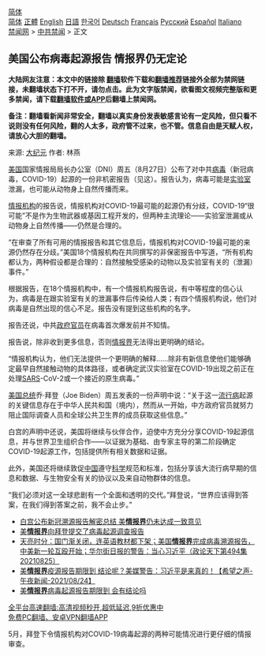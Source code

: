  <!-- 面包屑导航 --> <div class="breadcrumb"><!-- GTranslate: https://gtranslate.io/ -->  <div class="switcher notranslate">  <div class="selected">  <a href="#" onclick="return false;"> 简体</a>  </div>  <div class="option">  <a href="https://www.bannedbook.org" onclick="doGTranslate('zh-CN|zh-CN');jQuery('div.switcher div.selected a').html(jQuery(this).html());return false;" title="简体中文" class="nturl selected"> 简体</a>  <a href="https://www.bannedbook.org/zh-tw/" onclick="doGTranslate('zh-CN|zh-TW');jQuery('div.switcher div.selected a').html(jQuery(this).html());return false;" title="繁體中文" class="nturl"> 正體</a>  <a href="https://www.bannedbook.org/en/" onclick="doGTranslate('zh-CN|en');jQuery('div.switcher div.selected a').html(jQuery(this).html());return false;" title="English" class="nturl"> English</a>  <a href="https://www.bannedbook.org/ja/" onclick="doGTranslate('zh-CN|ja');jQuery('div.switcher div.selected a').html(jQuery(this).html());return false;" title="日本語" class="nturl"> 日語</a>  <a href="https://www.bannedbook.org/ko/" onclick="doGTranslate('zh-CN|ko');jQuery('div.switcher div.selected a').html(jQuery(this).html());return false;" title="한국어" class="nturl"> 한국어</a>  <a href="https://www.bannedbook.org/de/" onclick="doGTranslate('zh-CN|de');jQuery('div.switcher div.selected a').html(jQuery(this).html());return false;" title="Deutsch" class="nturl"> Deutsch</a>  <a href="https://www.bannedbook.org/fr/" onclick="doGTranslate('zh-CN|fr');jQuery('div.switcher div.selected a').html(jQuery(this).html());return false;" title="Français" class="nturl"> Français</a>  <a href="https://www.bannedbook.org/ru/" onclick="doGTranslate('zh-CN|ru');jQuery('div.switcher div.selected a').html(jQuery(this).html());return false;" title="Русский" class="nturl"> Русский</a>  <a href="https://www.bannedbook.org/es/" onclick="doGTranslate('zh-CN|es');jQuery('div.switcher div.selected a').html(jQuery(this).html());return false;" title="Español" class="nturl"> Español</a>  <a href="https://www.bannedbook.org/it/" onclick="doGTranslate('zh-CN|it');jQuery('div.switcher div.selected a').html(jQuery(this).html());return false;" title="Italiano" class="nturl"> Italiano</a>  </div>  </div>      <div class='breadcrumb-sub'><!-- Breadcrumb NavXT 6.3.0 --> <a href="https://www.bannedbook.org/" class="home">禁闻网</a> &gt; <a href="https://www.bannedbook.org/bnews/cbnews/" class="category">中共禁闻</a> &gt; 正文</div></div><h2>美国公布病毒起源报告 情报界仍无定论</h2> <p class="notice"><b>大陆网友注意：本文中的链接除 <a href="https://github.com/bannedbook/fanqiang" >翻墙</a>软件下载和<a href="https://github.com/killgcd/justmysocks/blob/master/README.md">翻墙推荐</a>链接外全部为禁网链接，未翻墙状态下打不开，请勿点击。此为文字版禁闻，欲看图文视频完整版和更多禁闻，请下载<a href="https://github.com/bannedbook/fanqiang">翻墙软件或APP</a>后翻墙上禁闻网。</p><p>备注：翻墙看新闻非常安全，翻墙以真实身份发表敏感言论有一定风险，但只看不说则没有任何风险，翻的人太多，政府管不过来，也不管。信息自由是天赋人权，请放心大胆的翻墙。</b></p>  <div class="entry"> <p>来源:&nbsp;<span class='wp_keywordlink_affiliate'><a href="http://www.epochtimes.com/" title="大纪元" target="_blank">大纪元</a></span>                            作者:&nbsp;林燕                           </p> <p><a href="https://www.bannedbook.org/bnews/tag/%e7%be%8e%e5%9b%bd/" class="st_tag internal_tag" rel="tag" title="标签 美国 下的日志">美国</a>国家情报局局长办公室（DNI）周五（8月27日）公布了对中共<a href="https://www.bannedbook.org/bnews/tag/%e7%97%85%e6%af%92/" class="st_tag internal_tag" rel="tag" title="标签 病毒 下的日志">病毒</a>（新冠病毒，COVID-19）起源的一份非机密报告（见这）。报告认为，病毒可能是<a href="https://www.bannedbook.org/bnews/tag/%E5%AE%9E%E9%AA%8C%E5%AE%A4/" class="st_tag internal_tag" rel="tag" title="标签 实验室 下的日志">实验室</a>泄漏，也可能从动物身上自然传播而来。</p> <p><a href="https://www.bannedbook.org/bnews/tag/%E6%83%85%E6%8A%A5%E6%9C%BA%E6%9E%84/" class="st_tag internal_tag" rel="tag" title="标签 情报机构 下的日志">情报机构</a>的报告说，情报机构对COVID-19最可能的起源仍有分歧，COVID-19“很可能”不是作为生物武器或基因工程开发的，但两种主流理论——实验室泄漏或从动物身上自然传播——仍然是合理的。</p>  <p>“在审查了所有可用的情报报告和其它信息后，情报机构对COVID-19最可能的来源仍然存在分歧。”美国18个情报机构在共同撰写的非保密报告中写道，“所有机构都认为，两种假设都是合理的：自然接触受感染的动物以及实验室有关的（泄漏）事件。”</p> <p>根据报告，在18个情报机构中，有一个情报机构报告说，有中等程度的信心认为，病毒是在跟实验室有关的泄漏事件后传染给人类；有四个情报机构说，他们对病毒是自然出现的信心不足。报告没有提到这些机构的名字。</p> <p>报告还说，中共<a href="https://www.bannedbook.org/bnews/tag/%E6%94%BF%E5%BA%9C%E5%AE%98%E5%91%98/" class="st_tag internal_tag" rel="tag" title="标签 政府官员 下的日志">政府官员</a>在病毒首次爆发前并不知情。</p>  <p>报告说，除非收到更多信息，否则<a href="https://www.bannedbook.org/bnews/tag/%E6%83%85%E6%8A%A5%E7%95%8C/" class="st_tag internal_tag" rel="tag" title="标签 情报界 下的日志">情报界</a>无法得出更明确的结论。</p> <p>“情报机构认为，他们无法提供一个更明确的解释……除非有新信息使他们能够确定最早自然接触动物的具体路径，或者确定武汉实验室在COVID-19出现之前正在处理<a href="https://www.bannedbook.org/bnews/tag/sars/" class="st_tag internal_tag" rel="tag" title="标签 SARS 下的日志">SARS</a>-CoV-2或一个接近的原生病毒。”</p> <p><a href="https://www.bannedbook.org/bnews/tag/%e7%be%8e%e5%9b%bd%e6%80%bb%e7%bb%9f/" class="st_tag internal_tag" rel="tag" title="标签 美国总统 下的日志">美国总统</a>乔‧拜登（Joe Biden）周五发表的一份声明中说：“关于这一<a href="https://www.bannedbook.org/bnews/tag/%E6%B5%81%E8%A1%8C%E7%97%85/" class="st_tag internal_tag" rel="tag" title="标签 流行病 下的日志">流行病</a>起源的关键信息存在于中华人民共和国（境内），然而从一开始，中方政府官员就努力阻止国际调查人员和全球公共卫生界的成员获取这些信息。”</p>  <p>白宫的声明中还说，美国将继续与伙伴合作，迫使中方充分分享COVID-19起源信息，并与世界卫生组织合作——以证据为基础、由专家主导的第二阶段确定COVID-19起源工作，包括提供所有相关数据和证据。</p> <p>此外，美国还将继续敦促<span class='wp_keywordlink_affiliate'><a href="https://www.bannedbook.org/" title="中国" target="_blank">中国</a></span>遵守<span class='wp_keywordlink'><a href="https://www.bannedbook.org/forum11/topic309.html" title="禁片：“科学”的棍子" target="_blank">科学</a></span>规范和标准，包括分享该大流行病早期的信息和数据、与生物安全有关的协议以及来自动物群体的信息。</p> <p>“我们必须对这一全球悲剧有一个全面和透明的交代。”拜登说，“世界应该得到答案，在我们得到答案之前，我不会止步。”</p>  <ul class='op-related-articles' title='相关阅读'> <li><a href='https://www.bannedbook.org/bnews/headline/20210828/1614729.html' target='_blank'>白宫公布新冠溯源报告解密总结 美<b>情报界</b>仍未达成一致意见</a></li> <li><a href='https://www.bannedbook.org/bnews/worldnews/usa/20210826/1613696.html' target='_blank'>美<b>情报界</b>向拜登提交了病毒起源调查报告</a></li> <li><a href='https://www.bannedbook.org/bnews/cbnews/20210826/1613598.html' target='_blank'>天亮时分：国门渐关闭，连英语教材都下架；美国<b>情报界</b>完成病毒溯源报告，中美新一轮互殴开始；华尔街日报的警告：当心习近平（政论天下第494集 20210825）</a></li> <li><a href='https://www.bannedbook.org/bnews/comments/20210825/1612780.html' target='_blank'>美<b>情报界</b>疫源报告期限到 结论呢？美媒警告：习近平是来真的！【希望之声-午夜新闻-2021/08/24】</a></li> <li><a href='https://www.bannedbook.org/bnews/cbnews/20210825/1612502.html' target='_blank'>美<b>情报界</b>病毒起源报告期限到 会有结论吗</a></li> </ul> <p class="texttj"> <a href="https://github.com/bannedbook/fanqiang/wiki/V2ray%E6%9C%BA%E5%9C%BA" target="_blank">全平台高速翻墙:高清视频秒开,超低延迟,9折优惠中</a><br/> <a href="https://github.com/bannedbook/fanqiang/wiki/%E7%A6%81%E9%97%BB%E7%BD%91%E5%AE%89%E5%8D%93%E7%BF%BB%E5%A2%99%E6%96%B0%E9%97%BBAPP" target="_blank">免费PC翻墙、安卓VPN翻墙APP</a></p><p>5月，拜登下令情报机构对COVID-19病毒起源的两种可能情况进行更仔细的情报审查。</p><a name='sharetosocial'></a>  <div style="margin-bottom:5px;padding-bottom:5px;clear:both"> <div id="archive-pix-1" class="banner-ads"> <!-- AuctionX Display platform tag START --> <div id="26318x728x90x621x_ADSLOT2" clicktrack="%%CLICK_URL_ESC%%"></div> <!-- AuctionX Display platform tag END --> </div> <div id="archive-pix-2" class="banner-ads"> <!-- AuctionX Display platform tag START --> <div id="26315x300x250x621x_ADSLOT2" clicktrack="%%CLICK_URL_ESC%%"></div> <!-- AuctionX Display platform tag END --> </div> </div>  <div id="archive-pix-1" class="banner-ads"> <!-- AuctionX Display platform tag START --> <div id="26318x728x90x621x_ADSLOT3" clicktrack="%%CLICK_URL_ESC%%"></div> <!-- AuctionX Display platform tag END --> </div> </div><!--END ENTRY--> 